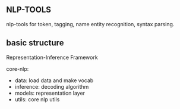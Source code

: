 
NLP-TOOLS
---
nlp-tools for token, tagging, name entity recognition, syntax parsing.

basic structure
---
Representation-Inference Framework

core-nlp:
- data: load data and make vocab
- inference: decoding algorithm
- models: representation layer
- utils: core nlp utils
